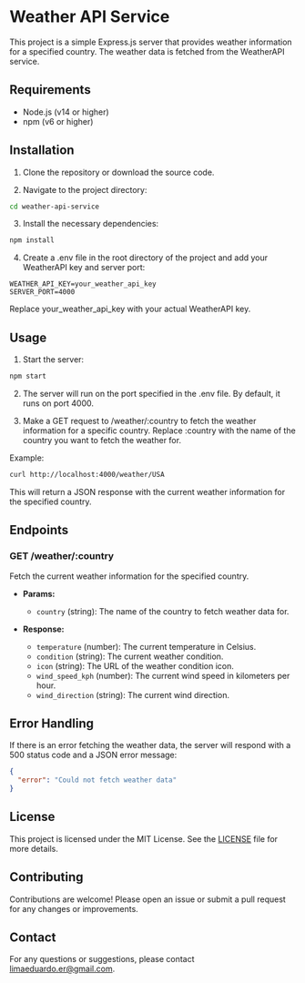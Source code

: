 # Weather API Service

This project is a simple Express.js server that provides weather information for a specified country. The weather data is fetched from the WeatherAPI service.

## Requirements

- Node.js (v14 or higher)
- npm (v6 or higher)

## Installation

1. Clone the repository or download the source code.

2. Navigate to the project directory:

```bash
cd weather-api-service
```

3. Install the necessary dependencies:

```bash
npm install
```

4. Create a .env file in the root directory of the project and add your WeatherAPI key and server port:

```env
WEATHER_API_KEY=your_weather_api_key
SERVER_PORT=4000
```
Replace your_weather_api_key with your actual WeatherAPI key.

## Usage
1. Start the server:

```bash
npm start
```

2. The server will run on the port specified in the .env file. By default, it runs on port 4000.

3. Make a GET request to /weather/:country to fetch the weather information for a specific country. Replace :country with the name of the country you want to fetch the weather for.

Example:

```bash
curl http://localhost:4000/weather/USA
```
This will return a JSON response with the current weather information for the specified country.

## Endpoints

### GET /weather/:country

Fetch the current weather information for the specified country.

- **Params:**
  - `country` (string): The name of the country to fetch weather data for.

- **Response:**
  - `temperature` (number): The current temperature in Celsius.
  - `condition` (string): The current weather condition.
  - `icon` (string): The URL of the weather condition icon.
  - `wind_speed_kph` (number): The current wind speed in kilometers per hour.
  - `wind_direction` (string): The current wind direction.

## Error Handling

If there is an error fetching the weather data, the server will respond with a 500 status code and a JSON error message:

```json
{
  "error": "Could not fetch weather data"
}
```
## License

This project is licensed under the MIT License. See the [LICENSE](LICENSE) file for more details.

## Contributing

Contributions are welcome! Please open an issue or submit a pull request for any changes or improvements.

## Contact

For any questions or suggestions, please contact [limaeduardo.er@gmail.com](mailto:limaeduardo.er@gmail.com).
